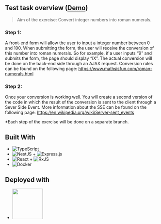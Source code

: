 ## Test task overview ([Demo](https://decimal-to-roman.fly.dev/))
> Aim of the exercise: Convert integer numbers into roman numerals.
### Step 1:
A front-end form will allow the user to input a integer number between 0 and 100. When
submitting the form, the user will receive the conversion of this number into roman numerals.
So for example, if a user inputs “9” and submits the form, the page should display “IX”.
The actual conversion will be done on the back-end side through an AJAX request.
Conversion rules can be found on the following page:
https://www.mathsisfun.com/roman-numerals.html
### Step 2:
Once your conversion is working well. You will create a second version of the code in which
the result of the conversion is sent to the client through a Sever Side Event.
More information about the SSE can be found on the following page:
https://en.wikipedia.org/wiki/Server-sent_events

*Each step of the exercise will be done on a separate branch.

## Built With
- ![TypeScript](https://img.shields.io/badge/typescript-%23007ACC.svg?style=for-the-badge&logo=typescript&logoColor=white)
- ![NestJS](https://img.shields.io/badge/nestjs-%23E0234E.svg?style=for-the-badge&logo=nestjs&logoColor=white) + ![Express.js](https://img.shields.io/badge/express.js-%23404d59.svg?style=for-the-badge&logo=express&logoColor=%2361DAFB)
- ![React](https://img.shields.io/badge/React-20232A?style=for-the-badge&logo=react&logoColor=61DAFB) + ![RxJS](https://img.shields.io/badge/rxjs-%23B7178C.svg?style=for-the-badge&logo=reactivex&logoColor=white)
- ![Docker](https://img.shields.io/badge/docker-%230db7ed.svg?style=for-the-badge&logo=docker&logoColor=white)
## Deployed with
- <img src="https://www.vectorlogo.zone/logos/flyio/flyio-ar21.png" width=100>
